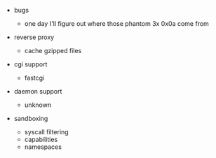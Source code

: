 
* bugs
  * one day I'll figure out where those phantom 3x 0x0a come from

* reverse proxy
  * cache gzipped files


* cgi support
  * fastcgi


* daemon support
  * unknown


* sandboxing
  * syscall filtering
  * capabilities
  * namespaces

